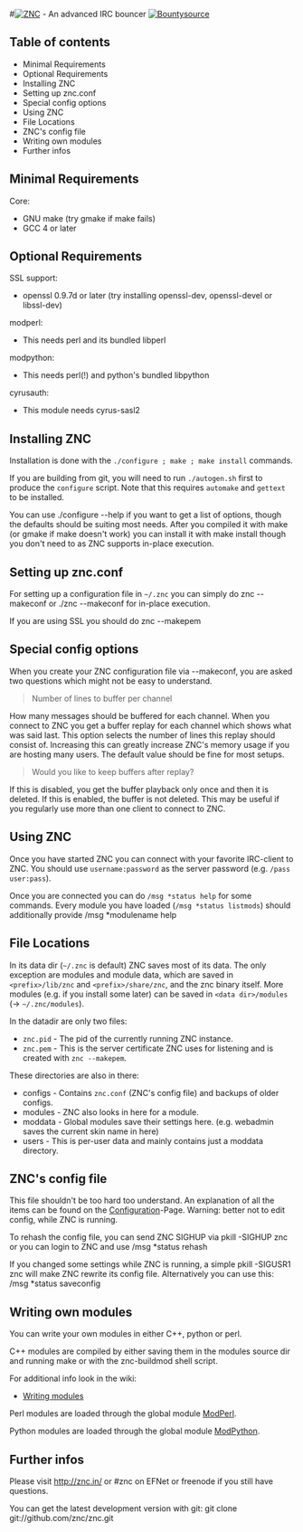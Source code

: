 #[![ZNC](http://wiki.znc.in/skins/common/images/wiki.png)](http://znc.in) - An advanced IRC bouncer [![Bountysource](https://www.bountysource.com/badge/tracker?tracker_id=1759)](https://www.bountysource.com/trackers/1759-znc?utm_source=1759&utm_medium=shield&utm_campaign=TRACKER_BADGE)

## Table of contents

- Minimal Requirements
- Optional Requirements
- Installing ZNC
- Setting up znc.conf
- Special config options
- Using ZNC
- File Locations
- ZNC's config file
- Writing own modules
- Further infos

## Minimal Requirements

Core:

 - GNU make (try gmake if make fails)
 - GCC 4 or later

## Optional Requirements

SSL support:

 - openssl 0.9.7d or later (try installing openssl-dev, openssl-devel or
   libssl-dev)

modperl:

 - This needs perl and its bundled libperl

modpython:

 - This needs perl(!) and python's bundled libpython

cyrusauth:

 - This module needs cyrus-sasl2

## Installing ZNC

Installation is done with the `./configure ; make ; make install` commands.

If you are building from git, you will need to run `./autogen.sh` first to produce the `configure` script.
Note that this requires `automake` and `gettext` to be installed.

You can use
	./configure --help
if you want to get a list of options, though the defaults should be suiting
most needs. After you compiled it with make (or gmake if make doesn't work) you
can install it with
	make install
though you don't need to as ZNC supports in-place execution.

## Setting up znc.conf

For setting up a configuration file in `~/.znc` you can simply do
	znc --makeconf
or
	./znc --makeconf
for in-place execution.

If you are using SSL you should do
	znc --makepem

## Special config options

When you create your ZNC configuration file via --makeconf, you are asked two
questions which might not be easy to understand.

> Number of lines to buffer per channel

How many messages should be buffered for each channel. When you connect to ZNC
you get a buffer replay for each channel which shows what was said last. This
option selects the number of lines this replay should consist of. Increasing
this can greatly increase ZNC's memory usage if you are hosting many users.
The default value should be fine for most setups.

> Would you like to keep buffers after replay?

If this is disabled, you get the buffer playback only once and then it is
deleted. If this is enabled, the buffer is not deleted. This may be useful if
you regularly use more than one client to connect to ZNC.

## Using ZNC

Once you have started ZNC you can connect with your favorite IRC-client to ZNC.
You should use `username:password` as the server password (e.g. `/pass user:pass`).

Once you are connected you can do `/msg *status help` for some commands.
Every module you have loaded (`/msg *status listmods`) should additionally provide
	/msg *modulename help

## File Locations

In its data dir (`~/.znc` is default) ZNC saves most of its data. The only
exception are modules and module data, which are saved in `<prefix>/lib/znc`
and `<prefix>/share/znc`, and the znc binary itself.
More modules (e.g. if you install some later) can be saved in
`<data dir>/modules` (-> `~/.znc/modules`).

In the datadir are only two files:

- `znc.pid` - The pid of the currently running ZNC instance.
- `znc.pem` - This is the server certificate ZNC uses for listening and is created
 with `znc --makepem`.

These directories are also in there:

- configs - Contains `znc.conf` (ZNC's config file) and backups of older configs.
- modules - ZNC also looks in here for a module.
- moddata - Global modules save their settings here.
  (e.g. webadmin saves the current skin name in here)
- users   - This is per-user data and mainly contains just a moddata directory.

## ZNC's config file

This file shouldn't be too hard too understand. An explanation of all the
items can be found on the [Configuration](http://wiki.znc.in/Configuration)-Page.
Warning: better not to edit config, while ZNC is running.

To rehash the config file, you can send ZNC SIGHUP via
	pkill -SIGHUP znc
or you can login to ZNC and use
	/msg *status rehash

If you changed some settings while ZNC is running, a simple
	pkill -SIGUSR1 znc
will make ZNC rewrite its config file. Alternatively you can use this:
	/msg *status saveconfig

## Writing own modules

You can write your own modules in either C++, python or perl.

C++ modules are compiled by either saving them in the modules source dir and
running make or with the znc-buildmod shell script.

For additional info look in the wiki:

- [Writing modules](http://wiki.znc.in/Writing_modules)

Perl modules are loaded through the global module [ModPerl](http://wiki.znc.in/Modperl).

Python modules are loaded through the global module [ModPython](http://wiki.znc.in/Modpython).

## Further infos

Please visit http://znc.in/ or #znc on EFNet or freenode if you still have questions.

You can get the latest development version with git:
	git clone git://github.com/znc/znc.git
